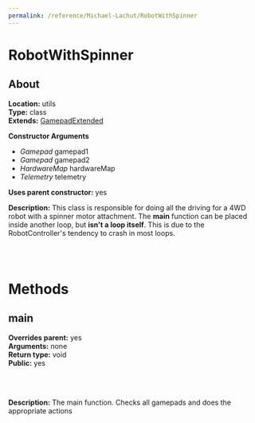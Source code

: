 ```yaml
---
permalink: /reference/Michael-Lachut/RobotWithSpinner
---
```


# RobotWithSpinner

## About

**Location:**                   utils   <br>
**Type:**                       class   <br>
**Extends:**                    [GamepadExtended](./backend/GamepadExtended)


**Constructor Arguments**
  *  _Gamepad_ gamepad1
  *  _Gamepad_ gamepad2
  *  _HardwareMap_ hardwareMap
  *  _Telemetry_ telemetry

**Uses parent constructor:**    yes

**Description:**
This class is responsible for doing all the driving for a 4WD robot with a spinner motor attachment. The **main** function can be placed inside another loop, but **isn't a loop itself**.
This is due to the RobotController's tendency to crash in most loops.

<br>
<br>

# Methods

## main

**Overrides parent:**           yes     <br>
**Arguments:**                  none    <br>
**Return type:**                void    <br>
**Public:**                     yes

<br>
<br>

**Description:**
The main function. Checks all gamepads and does the appropriate actions